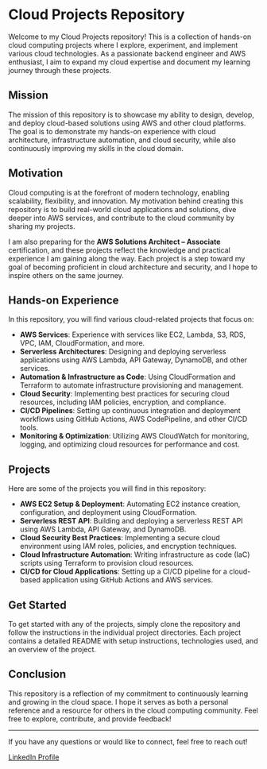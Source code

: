 # Cloud Projects Repository

Welcome to my Cloud Projects repository! This is a collection of hands-on cloud computing projects where I explore, experiment, and implement various cloud technologies. As a passionate backend engineer and AWS enthusiast, I aim to expand my cloud expertise and document my learning journey through these projects.

## Mission

The mission of this repository is to showcase my ability to design, develop, and deploy cloud-based solutions using AWS and other cloud platforms. The goal is to demonstrate my hands-on experience with cloud architecture, infrastructure automation, and cloud security, while also continuously improving my skills in the cloud domain.

## Motivation

Cloud computing is at the forefront of modern technology, enabling scalability, flexibility, and innovation. My motivation behind creating this repository is to build real-world cloud applications and solutions, dive deeper into AWS services, and contribute to the cloud community by sharing my projects. 

I am also preparing for the **AWS Solutions Architect – Associate** certification, and these projects reflect the knowledge and practical experience I am gaining along the way. Each project is a step toward my goal of becoming proficient in cloud architecture and security, and I hope to inspire others on the same journey.

## Hands-on Experience

In this repository, you will find various cloud-related projects that focus on:

- **AWS Services**: Experience with services like EC2, Lambda, S3, RDS, VPC, IAM, CloudFormation, and more.
- **Serverless Architectures**: Designing and deploying serverless applications using AWS Lambda, API Gateway, DynamoDB, and other services.
- **Automation & Infrastructure as Code**: Using CloudFormation and Terraform to automate infrastructure provisioning and management.
- **Cloud Security**: Implementing best practices for securing cloud resources, including IAM policies, encryption, and compliance.
- **CI/CD Pipelines**: Setting up continuous integration and deployment workflows using GitHub Actions, AWS CodePipeline, and other CI/CD tools.
- **Monitoring & Optimization**: Utilizing AWS CloudWatch for monitoring, logging, and optimizing cloud resources for performance and cost.

## Projects

Here are some of the projects you will find in this repository:

- **AWS EC2 Setup & Deployment**: Automating EC2 instance creation, configuration, and deployment using CloudFormation.
- **Serverless REST API**: Building and deploying a serverless REST API using AWS Lambda, API Gateway, and DynamoDB.
- **Cloud Security Best Practices**: Implementing a secure cloud environment using IAM roles, policies, and encryption techniques.
- **Cloud Infrastructure Automation**: Writing infrastructure as code (IaC) scripts using Terraform to provision cloud resources.
- **CI/CD for Cloud Applications**: Setting up a CI/CD pipeline for a cloud-based application using GitHub Actions and AWS services.

## Get Started

To get started with any of the projects, simply clone the repository and follow the instructions in the individual project directories. Each project contains a detailed README with setup instructions, technologies used, and an overview of the project.

## Conclusion

This repository is a reflection of my commitment to continuously learning and growing in the cloud space. I hope it serves as both a personal reference and a resource for others in the cloud computing community. Feel free to explore, contribute, and provide feedback!

---

If you have any questions or would like to connect, feel free to reach out!

[LinkedIn Profile](https://www.linkedin.com/in/elizabeth-muthoni-44a378129/)
